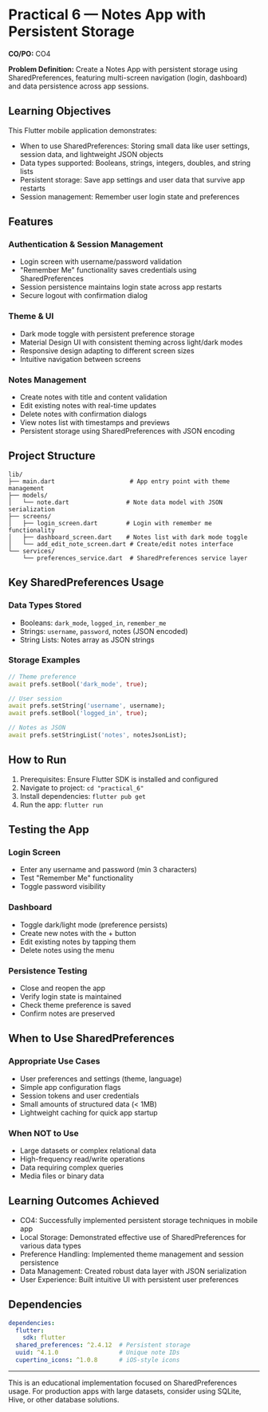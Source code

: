 # Practical 6 — Notes App with Persistent Storage

**CO/PO:** CO4

**Problem Definition:** Create a Notes App with persistent storage using SharedPreferences, featuring multi-screen navigation (login, dashboard) and data persistence across app sessions.

## Learning Objectives

This Flutter mobile application demonstrates:

- When to use SharedPreferences: Storing small data like user settings, session data, and lightweight JSON objects
- Data types supported: Booleans, strings, integers, doubles, and string lists
- Persistent storage: Save app settings and user data that survive app restarts
- Session management: Remember user login state and preferences

## Features

### Authentication & Session Management
- Login screen with username/password validation
- "Remember Me" functionality saves credentials using SharedPreferences
- Session persistence maintains login state across app restarts
- Secure logout with confirmation dialog

### Theme & UI
- Dark mode toggle with persistent preference storage
- Material Design UI with consistent theming across light/dark modes
- Responsive design adapting to different screen sizes
- Intuitive navigation between screens

### Notes Management
- Create notes with title and content validation
- Edit existing notes with real-time updates
- Delete notes with confirmation dialogs
- View notes list with timestamps and previews
- Persistent storage using SharedPreferences with JSON encoding

## Project Structure

```
lib/
├── main.dart                     # App entry point with theme management
├── models/
│   └── note.dart                # Note data model with JSON serialization
├── screens/
│   ├── login_screen.dart        # Login with remember me functionality
│   ├── dashboard_screen.dart    # Notes list with dark mode toggle
│   └── add_edit_note_screen.dart # Create/edit notes interface
└── services/
    └── preferences_service.dart  # SharedPreferences service layer
```

## Key SharedPreferences Usage

### Data Types Stored
- Booleans: `dark_mode`, `logged_in`, `remember_me`
- Strings: `username`, `password`, notes (JSON encoded)
- String Lists: Notes array as JSON strings

### Storage Examples
```dart
// Theme preference
await prefs.setBool('dark_mode', true);

// User session
await prefs.setString('username', username);
await prefs.setBool('logged_in', true);

// Notes as JSON
await prefs.setStringList('notes', notesJsonList);
```

## How to Run

1. Prerequisites: Ensure Flutter SDK is installed and configured
2. Navigate to project: `cd "practical_6"`
3. Install dependencies: `flutter pub get`
4. Run the app: `flutter run`

## Testing the App

### Login Screen
- Enter any username and password (min 3 characters)
- Test "Remember Me" functionality
- Toggle password visibility

### Dashboard
- Toggle dark/light mode (preference persists)
- Create new notes with the + button
- Edit existing notes by tapping them
- Delete notes using the menu

### Persistence Testing
- Close and reopen the app
- Verify login state is maintained
- Check theme preference is saved
- Confirm notes are preserved

## When to Use SharedPreferences

### Appropriate Use Cases
- User preferences and settings (theme, language)
- Simple app configuration flags
- Session tokens and user credentials
- Small amounts of structured data (< 1MB)
- Lightweight caching for quick app startup

### When NOT to Use
- Large datasets or complex relational data
- High-frequency read/write operations
- Data requiring complex queries
- Media files or binary data

## Learning Outcomes Achieved

- CO4: Successfully implemented persistent storage techniques in mobile app
- Local Storage: Demonstrated effective use of SharedPreferences for various data types
- Preference Handling: Implemented theme management and session persistence
- Data Management: Created robust data layer with JSON serialization
- User Experience: Built intuitive UI with persistent user preferences

## Dependencies

```yaml
dependencies:
  flutter:
    sdk: flutter
  shared_preferences: ^2.4.12  # Persistent storage
  uuid: ^4.1.0                 # Unique note IDs
  cupertino_icons: ^1.0.8      # iOS-style icons
```

---

This is an educational implementation focused on SharedPreferences usage. For production apps with large datasets, consider using SQLite, Hive, or other database solutions.


